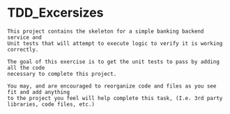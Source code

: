 # TDD_Excersizes

	This project contains the skeleton for a simple banking backend service and 
	Unit tests that will attempt to execute logic to verify it is working correctly.
	
	The goal of this exercise is to get the unit tests to pass by adding all the code
	necessary to complete this project.
	
	You may, and are encouraged to reorganize code and files as you see fit and add anything 
	to the project you feel will help complete this task, (I.e. 3rd party libraries, code files, etc.)
	
